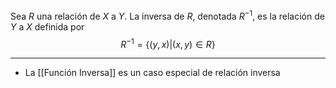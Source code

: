 Sea $R$ una relación de $X$ a $Y$. La inversa de $R$, denotada $R^{−1}$,  es la relación de $Y$ a $X$ definida por $$R^{-1}=\{(y,x)|(x,y)∈R\}$$
***
- La [[Función Inversa]] es un caso especial de relación inversa